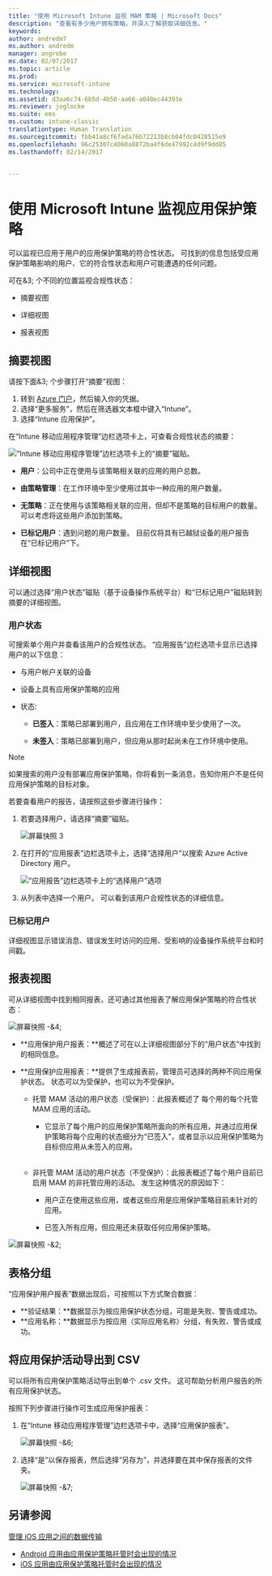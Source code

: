 ```yaml
---
title: "使用 Microsoft Intune 监视 MAM 策略 | Microsoft Docs"
description: "查看有多少用户拥有策略，并深入了解获取详细信息。"
keywords: 
author: andredm7
ms.author: andredm
manager: angrobe
ms.date: 02/07/2017
ms.topic: article
ms.prod: 
ms.service: microsoft-intune
ms.technology: 
ms.assetid: d3aa6c74-6b5d-4b50-aa66-a040ec44393e
ms.reviewer: joglocke
ms.suite: ems
ms.custom: intune-classic
translationtype: Human Translation
ms.sourcegitcommit: fbb41a8cf6fada76b72213b8cb04fdc0428515e9
ms.openlocfilehash: 96c25307c4060a8872ba4f6de47992c4d9f9dd85
ms.lasthandoff: 02/14/2017


---
```


# <a name="monitor-app-protection-policies-with-microsoft-intune"></a>使用 Microsoft Intune 监视应用保护策略
可以监视已应用于用户的应用保护策略的符合性状态。 可找到的信息包括受应用保护策略影响的用户、它的符合性状态和用户可能遭遇的任何问题。

可在&3; 个不同的位置监视合规性状态：

-   摘要视图

-   详细视图

-   报表视图

## <a name="summary-view"></a>摘要视图

请按下面&3; 个步骤打开“摘要”视图：

1. 转到 [Azure 门户](https://portal.azure.com)，然后输入你的凭据。
2. 选择“更多服务”，然后在筛选器文本框中键入“Intune”。
3. 选择“Intune 应用保护”。

在“Intune 移动应用程序管理”边栏选项卡上，可查看合规性状态的摘要：

![“Intune 移动应用程序管理”边栏选项卡上的“摘要”磁贴。](../media/mam-azure-portal-user-status-summary.png)

-   **用户**：公司中正在使用与该策略相关联的应用的用户总数。

-   **由策略管理**：在工作环境中至少使用过其中一种应用的用户数量。

-   **无策略**：正在使用与该策略相关联的应用，但却不是策略的目标用户的数量。 可以考虑将这些用户添加到策略。

- **已标记用户**：遇到问题的用户数量。 目前仅将具有已越狱设备的用户报告在“已标记用户”下。


## <a name="detailed-view"></a>详细视图
可以通过选择“用户状态”磁贴（基于设备操作系统平台）和“已标记用户”磁贴转到摘要的详细视图。

### <a name="user-status"></a>用户状态
可搜索单个用户并查看该用户的合规性状态。 “应用报告”边栏选项卡显示已选择用户的以下信息：
- 与用户帐户关联的设备

- 设备上具有应用保护策略的应用

- 状态:

  - **已签入**：策略已部署到用户，且应用在工作环境中至少使用了一次。

  - **未签入**：策略已部署到用户，但应用从那时起尚未在工作环境中使用。

>[!NOTE]
> 如果搜索的用户没有部署应用保护策略，你将看到一条消息，告知你用户不是任何应用保护策略的目标对象。

若要查看用户的报告，请按照这些步骤进行操作：

1.  若要选择用户，请选择“摘要”磁贴。

    ![屏幕快照 3](../media/MAM-reporting-6.png)

2. 在打开的“应用报表”边栏选项卡上，选择“选择用户”以搜索 Azure Active Directory 用户。

    ![“应用报告”边栏选项卡上的“选择用户”选项](../media/MAM-reporting-2.png)

3. 从列表中选择一个用户。 可以看到该用户合规性状态的详细信息。

### <a name="flagged-users"></a>已标记用户
详细视图显示错误消息、错误发生时访问的应用、受影响的设备操作系统平台和时间戳。

## <a name="reporting-view"></a>报表视图

可从详细视图中找到相同报表，还可通过其他报表了解应用保护策略的符合性状态：

![屏幕快照 -&4;](../media/MAM-reporting-7.png)

-   **应用保护用户报表：**概述了可在以上详细视图部分下的“用户状态”中找到的相同信息。

-   **应用保护应用报表：**提供了生成报表前，管理员可选择的两种不同应用保护状态。 状态可以为受保护，也可以为不受保护。

    -   托管 MAM 活动的用户状态（受保护）：此报表概述了 每个用的每个托管 MAM 应用的活动。

        -   它显示了每个用户的应用保护策略所面向的所有应用，并通过应用保护策略将每个应用的状态细分为“已签入”，或者显示以应用保护策略为目标但应用从未签入的应用。
<br></br>
    -   非托管 MAM 活动的用户状态（不受保护）：此报表概述了每个用户目前已启用 MAM 的非托管应用的活动。 发生这种情况的原因如下：

        -   用户正在使用这些应用，或者这些应用是应用保护策略目前未针对的应用。

        -   已签入所有应用，但应用还未获取任何应用保护策略。

![屏幕快照 -&2;](../media/MAM-reporting-4.png)

## <a name="table-grouping"></a>表格分组

“应用保护用户报表”数据出现后，可按照以下方式聚合数据：

- **验证结果：**数据显示为按应用保护状态分组，可能是失败、警告或成功。
- **应用名称：**数据显示为按应用（实际应用名称）分组，有失败、警告或成功。

## <a name="export-app-protection-activities-to-csv"></a>将应用保护活动导出到 CSV

可以将所有应用保护策略活动导出到单个 .csv 文件。 这可帮助分析用户报告的所有应用保护状态。

按照下列步骤进行操作可生成应用保护报表：

1. 在“Intune 移动应用程序管理”边栏选项卡中，选择“应用保护报表”。

    ![屏幕快照 -&6;](../media/app-protection-report-csv-2.png)

2. 选择“是”以保存报表，然后选择“另存为”，并选择要在其中保存报表的文件夹。

    ![屏幕快照 -&7;](../media/app-protection-report-csv-1.png)

## <a name="see-also"></a>另请参阅
[管理 iOS 应用之间的数据传输](manage-data-transfer-between-ios-apps-with-microsoft-intune.md)

* [Android 应用由应用保护策略托管时会出现的情况](user-experience-for-mam-enabled-android-apps-with-microsoft-intune.md)
* [iOS 应用由应用保护策略托管时会出现的情况](user-experience-for-mam-enabled-ios-apps-with-microsoft-intune.md)

